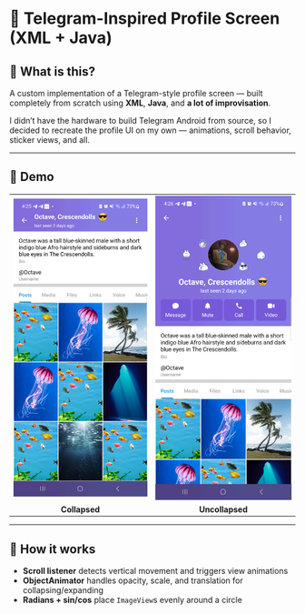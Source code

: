 # 🧪 Telegram-Inspired Profile Screen (XML + Java)

## 🚀 What is this?

A custom implementation of a Telegram-style profile screen — built completely from scratch using **XML**, **Java**, and **a lot of improvisation**.

I didn’t have the hardware to build Telegram Android from source, so I decided to recreate the profile UI on my own — animations, scroll behavior, sticker views, and all.

---

## 📸 Demo

<table>
  <tr>
    <td><img src="preview/profile_collapsed.png" width="300"/></td>
    <td><img src="preview/profile_uncollapsed.png" width="300"/></td>
  </tr>
  <tr>
    <td align="center"><b>Collapsed</b></td>
    <td align="center"><b>Uncollapsed</b></td>
  </tr>
</table>

---

## 🧠 How it works

- **Scroll listener** detects vertical movement and triggers view animations
- **ObjectAnimator** handles opacity, scale, and translation for collapsing/expanding
- **Radians + sin/cos** place `ImageView`s evenly around a circle